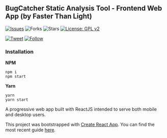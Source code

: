 ## BugCatcher Static Analysis Tool - Frontend Web App (by Faster Than Light)
[![Issues](https://img.shields.io/github/issues/faster-than-light/bugcatcher-web)](https://github.com/faster-than-light/bugcatcher-web/issues)
![Forks](https://img.shields.io/github/forks/faster-than-light/bugcatcher-web)
![Stars](https://img.shields.io/github/stars/faster-than-light/bugcatcher-web)
[![License: GPL v2](https://img.shields.io/badge/License-GPL%20v2-blue.svg)](https://www.gnu.org/licenses/old-licenses/gpl-2.0.en.html)

[![Tweet](https://img.shields.io/twitter/url/https/github.com%2Ffaster-than-light%2Fbugcatcher-web)](https://twitter.com/intent/tweet?text=BugCatcher%20https://github.com/faster-than-light/bugcatcher-web)
<a href="https://twitter.com/FTLBugCatcher" target="_blank"><img src="https://img.shields.io/twitter/follow/FTLBugCatcher.svg?style=social&label=Follow" alt="Follow" /></a>


### Installation
**NPM**
```
npm i
npm start
```

**Yarn**
```
yarn
yarn start
```


A progressive web app built with ReactJS intended to serve both mobile and desktop users.

This project was bootstrapped with [Create React App](https://github.com/facebookincubator/create-react-app). You can find the most recent guide [here](https://github.com/facebookincubator/create-react-app/blob/master/packages/react-scripts/template/README.md).
